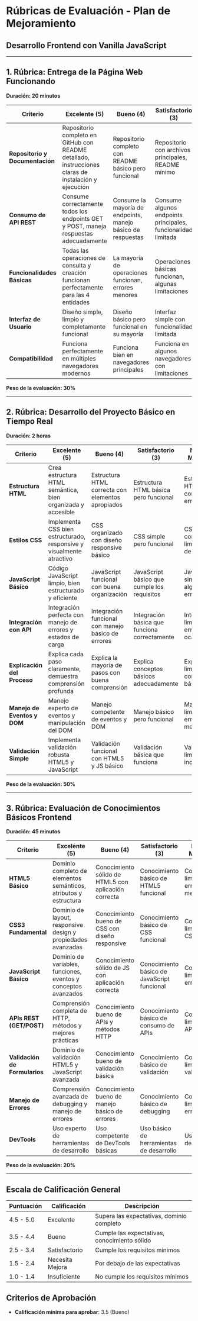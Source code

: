 # Rúbricas de Evaluación - Plan de Mejoramiento 
## Desarrollo Frontend con Vanilla JavaScript

---

## 1. Rúbrica: Entrega de la Página Web Funcionando
**Duración: 20 minutos**

| Criterio | Excelente (5) | Bueno (4) | Satisfactorio (3) | Necesita Mejora (2) | Insuficiente (1) |
|----------|---------------|-----------|-------------------|---------------------|------------------|
| **Repositorio y Documentación** | Repositorio completo en GitHub con README detallado, instrucciones claras de instalación y ejecución | Repositorio completo con README básico pero funcional | Repositorio con archivos principales, README mínimo | Repositorio incompleto, documentación deficiente | Sin repositorio o documentación inexistente |
| **Consumo de API REST** | Consume correctamente todos los endpoints GET y POST, maneja respuestas adecuadamente | Consume la mayoría de endpoints, manejo básico de respuestas | Consume algunos endpoints principales, funcionalidad limitada | Consume pocos endpoints, errores frecuentes | No consume la API o fallas críticas |
| **Funcionalidades Básicas** | Todas las operaciones de consulta y creación funcionan perfectamente para las 4 entidades | La mayoría de operaciones funcionan, errores menores | Operaciones básicas funcionan, algunas limitaciones | Pocas operaciones funcionan correctamente | Funcionalidades no operativas |
| **Interfaz de Usuario** | Diseño simple, limpio y completamente funcional | Diseño básico pero funcional en su mayoría | Interfaz simple con funcionalidad limitada | Interfaz confusa o poco funcional | Interfaz no funcional o inexistente |
| **Compatibilidad** | Funciona perfectamente en múltiples navegadores modernos | Funciona bien en navegadores principales | Funciona en algunos navegadores con limitaciones | Funciona solo en un navegador específico | No funciona en navegadores estándar |

**Peso de la evaluación: 30%**

---

## 2. Rúbrica: Desarrollo del Proyecto Básico en Tiempo Real
**Duración: 2 horas**

| Criterio | Excelente (5) | Bueno (4) | Satisfactorio (3) | Necesita Mejora (2) | Insuficiente (1) |
|----------|---------------|-----------|-------------------|---------------------|------------------|
| **Estructura HTML** | Crea estructura HTML semántica, bien organizada y accesible | Estructura HTML correcta con elementos apropiados | Estructura HTML básica pero funcional | Estructura HTML simple con algunos errores | Estructura HTML deficiente o incorrecta |
| **Estilos CSS** | Implementa CSS bien estructurado, responsive y visualmente atractivo | CSS organizado con diseño responsive básico | CSS simple pero funcional | CSS básico con limitaciones de diseño | CSS deficiente o no funcional |
| **JavaScript Básico** | Código JavaScript limpio, bien estructurado y eficiente | JavaScript funcional con buena organización | JavaScript básico que cumple los requisitos | JavaScript simple con algunos errores | JavaScript deficiente o no funcional |
| **Integración con API** | Integración perfecta con manejo de errores y estados de carga | Integración funcional con manejo básico de errores | Integración básica que funciona correctamente | Integración limitada con errores ocasionales | Integración deficiente o no funcional |
| **Explicación del Proceso** | Explica cada paso claramente, demuestra comprensión profunda | Explica la mayoría de pasos con buena comprensión | Explica conceptos básicos adecuadamente | Explicación limitada, comprensión básica | Explicación deficiente o incorrecta |
| **Manejo de Eventos y DOM** | Manejo experto de eventos y manipulación del DOM | Manejo competente de eventos y DOM | Manejo básico pero funcional | Manejo limitado con errores menores | Manejo deficiente del DOM y eventos |
| **Validación Simple** | Implementa validación robusta HTML5 y JavaScript | Validación funcional con HTML5 y JS básico | Validación básica que funciona | Validación limitada o inconsistente | Sin validación o no funcional |

**Peso de la evaluación: 50%**

---

## 3. Rúbrica: Evaluación de Conocimientos Básicos Frontend
**Duración: 45 minutos**

| Criterio | Excelente (5) | Bueno (4) | Satisfactorio (3) | Necesita Mejora (2) | Insuficiente (1) |
|----------|---------------|-----------|-------------------|---------------------|------------------|
| **HTML5 Básico** | Dominio completo de elementos semánticos, atributos y estructura | Conocimiento sólido de HTML5 con aplicación correcta | Conocimiento básico de HTML5 funcional | Conocimiento limitado con errores menores | Conocimiento deficiente de HTML5 |
| **CSS3 Fundamental** | Dominio de layout, responsive design y propiedades avanzadas | Conocimiento bueno de CSS con diseño responsive | Conocimiento básico de CSS funcional | Conocimiento limitado de CSS | Conocimiento deficiente de CSS |
| **JavaScript Básico** | Dominio de variables, funciones, eventos y conceptos avanzados | Conocimiento sólido de JS con aplicación correcta | Conocimiento básico de JavaScript funcional | Conocimiento limitado con errores | Conocimiento deficiente de JavaScript |
| **APIs REST (GET/POST)** | Comprensión completa de HTTP, métodos y mejores prácticas | Conocimiento bueno de APIs y métodos HTTP | Conocimiento básico de consumo de APIs | Conocimiento limitado de APIs | Conocimiento deficiente de APIs |
| **Validación de Formularios** | Dominio de validación HTML5 y JavaScript avanzada | Conocimiento bueno de validación básica | Conocimiento básico de validación | Conocimiento limitado de validación | Sin conocimiento de validación |
| **Manejo de Errores** | Comprensión avanzada de debugging y manejo de errores | Conocimiento bueno de manejo básico de errores | Conocimiento básico de debugging | Conocimiento limitado de errores | Sin conocimiento de debugging |
| **DevTools** | Uso experto de herramientas de desarrollo | Uso competente de DevTools básicas | Uso básico de herramientas de desarrollo | Uso limitado de DevTools | No usa herramientas de desarrollo |

**Peso de la evaluación: 20%**

---

## Escala de Calificación General

| Puntuación | Calificación | Descripción |
|------------|--------------|-------------|
| 4.5 - 5.0 | Excelente | Supera las expectativas, dominio completo |
| 3.5 - 4.4 | Bueno | Cumple las expectativas, conocimiento sólido |
| 2.5 - 3.4 | Satisfactorio | Cumple los requisitos mínimos |
| 1.5 - 2.4 | Necesita Mejora | Por debajo de las expectativas |
| 1.0 - 1.4 | Insuficiente | No cumple los requisitos mínimos |

## Criterios de Aprobación

- **Calificación mínima para aprobar**: 3.5 (Bueno)

